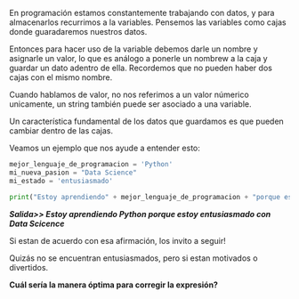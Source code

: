 En programación estamos constantemente trabajando con datos, y para almacenarlos recurrimos a la variables. Pensemos las variables como cajas donde guaradaremos nuestros datos.

Entonces para hacer uso de la variable debemos darle un nombre y asignarle un valor, lo que es análogo a ponerle un nombrew a la caja y guardar un dato adentro de ella. Recordemos que no pueden haber dos cajas con el mismo nombre.

Cuando hablamos de valor, no nos referimos a un valor númerico unicamente, un string también puede ser asociado a una variable.

Un característica fundamental de los datos que guardamos es que pueden cambiar dentro de las cajas.

Veamos un ejemplo que nos ayude a entender esto:

``` python
mejor_lenguaje_de_programacion = 'Python'
mi_nueva_pasion = "Data Science"
mi_estado = 'entusiasmado'

print("Estoy aprendiendo" + mejor_lenguaje_de_programacion + "porque estoy  "+ mi_estado + "con " + mi_nueva_pasion)
```
**_Salida>> Estoy aprendiendo Python porque estoy entusiasmado con Data Scicence_**

Si estan de acuerdo con esa afirmación, los invito a seguir!

Quizás no se encuentran entusiasmados, pero si estan motivados o divertidos.

**Cuál sería la manera óptima para corregir la expresión?**

